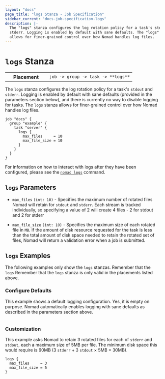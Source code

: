```yaml
---
layout: "docs"
page_title: "logs Stanza - Job Specification"
sidebar_current: "docs-job-specification-logs"
description: |-
  The "logs" stanza configures the log rotation policy for a task's stdout and
  stderr. Logging is enabled by default with sane defaults. The "logs" stanza
  allows for finer-grained control over how Nomad handles log files.
---
```


# `logs` Stanza

<table class="table table-bordered table-striped">
  <tr>
    <th width="120">Placement</th>
    <td>
      <code>job -> group -> task -> **logs**</code>
    </td>
  </tr>
</table>

The `logs` stanza configures the log rotation policy for a task's `stdout` and
`stderr`. Logging is enabled by default with sane defaults (provided in the
parameters section below), and there is currently no way to disable logging for
tasks. The `logs` stanza allows for finer-grained control over how Nomad handles
log files.

```hcl
job "docs" {
  group "example" {
    task "server" {
      logs {
        max_files     = 10
        max_file_size = 10
      }
    }
  }
}
```

For information on how to interact with logs after they have been configured, please see the [`nomad logs`][logs-command] command.

## `logs` Parameters

- `max_files` `(int: 10)` - Specifies the maximum number of rotated files Nomad
  will retain for `stdout` and `stderr`. Each stream is tracked individually, so
  specifying a value of 2 will create 4 files - 2 for stdout and 2 for stderr

- `max_file_size` `(int: 10)` - Specifies the maximum size of each rotated file
  in `MB`. If the amount of disk resource requested for the task is less than
  the total amount of disk space needed to retain the rotated set of files,
  Nomad will return a validation error when a job is submitted.


## `logs` Examples

The following examples only show the `logs` stanzas. Remember that the
`logs` Remember that the `logs` stanza is only valid in the placements
listed above.

### Configure Defaults

This example shows a default logging configuration. Yes, it is empty on purpose.
Nomad automatically enables logging with sane defaults as described in the
parameters section above.

```hcl
```

### Customization

This example asks Nomad to retain 3 rotated files for each of `stderr` and
`stdout`, each a maximum size of 5MB per file. The minimum disk space this
would require is 60MB (3 `stderr` &plus; 3 `stdout` &times; 5MB &equals; 30MB).

```hcl
logs {
  max_files     = 3
  max_file_size = 5
}
```

[logs-command]: "/docs/commands/logs.html" "nomad logs command"
